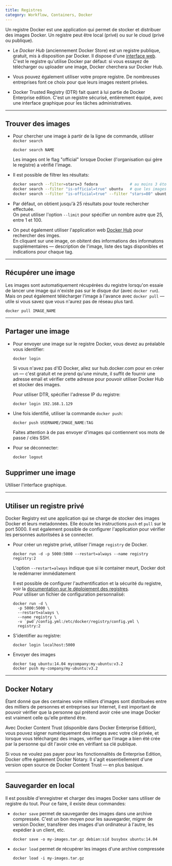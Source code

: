 ```yaml
---
title: Registres
category: Workflow, Containers, Docker
---
```


Un registre Docker est une application qui permet de stocker et distribuer des images Docker. Un registre peut être local (privé) ou sur le cloud (privé ou publique).

* Le *Docker Hub* (anciennement Docker Store) est un registre publique, gratuit, mis à disposition par Docker. Il dispose d'une [interface web](https://hub.docker.com/). C'est le registre qu'utilise Docker par défaut: si vous essayez de télécharger ou uploader une image, Docker cherchera sur Docker Hub.

* Vous pouvez également utiliser votre propre registre. De nombreuses entreprises font ce choix pour que leurs images restent privées.

* Docker Trusted Registry (DTR) fait quant à lui partie de Docker Enterprise edition. C'est un registre sécurisé, entièrement équipé, avec une interface graphique pour les tâches administratives.

---

## Trouver des images

* Pour chercher une image à partir de la ligne de commande, utiliser `docker search`

  ```
  docker search NAME
  ```

  Les images ont le flag "official" lorsque Docker (l'organisation qui gère le registre) a vérifié l'image.

* Il est possible de filtrer les résultats:

  ``` bash
  docker search --filter=stars=3 fedora              # au moins 3 étoiles
  docker search --filter "is-official=true" ubuntu   # que les images officielles
  docker search --filter "is-official=true" --filter "stars=80" ubuntu
  ```

* Par défaut, on obtient jusqu'à 25 résultats pour toute rechercher effectuée.  
  On peut utiliser l'option `--limit` pour spécifier un nombre autre que 25, entre 1 et 100.

* On peut également utiliser l'application web [Docker Hub](https://hub.docker.com/) pour rechercher des imges.  
  En cliquant sur une image, on obitent des informations des informatons supplémentaires — description de l'image, liste des tags disponibles et indications pour chaque tag.

---

## Récupérer une image

Les images sont automatiquement récupérées du registre lorsqu'on essaie de lancer une image qui n'existe pas sur le disque dur (avec `docker run`).
Mais on peut également télécharger l'image à l'avance avec `docker pull` — utile si vous savez que vous n'aurez pas de réseau plus tard.

    docker pull IMAGE_NAME

---

## Partager une image

* Pour envoyer une image sur le registre Docker, vous devez au préalable vous identifier:

  ```
  docker login
  ```

  Si vous n'avez pas d'ID Docker, allez sur hub.docker.com pour en créer un — c'est gratuit et ne prend qu'une minute, il suffit de fournir une adresse email et vérifier cette adresse pour pouvoir utiliser Docker Hub et stocker des images.

  Pour utiliser DTR, spécifier l'adresse IP du registre:

  ```
  docker login 192.168.1.129
  ```

* Une fois identifié, utiliser la commande `docker push`:

  ```
  docker push USERNAME/IMAGE_NAME:TAG
  ```

  Faites attention à de pas envoyer d'images qui contiennent vos mots de passe / clés SSH.

* Pour se déconnecter:

  ```
  docker logout
  ```

## Supprimer une image

Utiliser l'interface graphique.

---

## Utiliser un registre privé

Docker Registry est une application qui se charge de stocker des images Docker et leurs metadonnées. Elle écoute les instructions `push` et `pull` sur le port 5000. Il est également possible de configurer l'application pour vérifier les personnes autoritsées à se connecter.

* Pour créer un registre privé, utiliser l'image `registry` de Docker.

  ```
  docker run -d -p 5000:5000 --restart=always --name registry registry:2
  ```

  L'option `--restart=always` indique que si le container meurt, Docker doit le redémarrer immédiatement

  Il est possible de configurer l'authentification et la sécurité du registre, voir la [documentation sur le déploiement des registres](https://docs.docker.com/registry/deploying/).  
  Pour utiliser un fichier de configuration personnalisé:

  ```
  docker run -d \
    -p 5000:5000 \
    --restart=always \
    --name registry \
    -v `pwd`/config.yml:/etc/docker/registry/config.yml \
    registry:2
  ```

* S'identifier au registre:

  ```
  docker login localhost:5000
  ```

* Envoyer des images

  ```
  docker tag ubuntu:14.04 mycompany:my-ubuntu:v3.2
  docker push my-company/my-ubuntu:v3.2
  ```

---

## Docker Notary

Étant donné que des centaines voire milliers d'images sont distribuées entre des milliers de personnes et entreprises sur Internet, il est important de pouvoir vérifier que la personne qui prétend avoir crée une image Docker est vraiment celle qu'elle prétend être.

Avec Docker Content Trust (disponible dans Docker Enterprise Edition), vous pouvez signer numériquement des images avec votre clé privée, et lorsque vous téléchargez des images, vérifier que l'image a bien été crée par la personne qui dit l'avoir crée en vérifiant sa clé publique.

Si vous ne voulez pas payer pour les fonctionnalités de Enterprise Edition, Docker offre également Docker Notary. Il s'agit essentiellement d'une version open source de Docker Content Trust — en plus basique.

---

## Sauvegarder en local

Il est possible d'enregistrer et charger des images Docker sans utiliser de registre du tout. Pour ce faire, il existe deux commandes:

* `docker save` permet de sauvegarder des images dans une archive compressée. C'est un bon moyen pour les sauvegarder, migrer de version Docker, transférer des images d'un ordinateur à l'autre, les expédier à un client, etc.

      docker save -o my-images.tar.gz debian:sid busybox ubuntu:14.04

* `docker load` permet de récupérer les images d'une archive compressée

      docker load -i my-images.tar.gz
